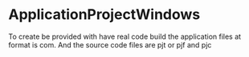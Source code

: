 # ApplicationProjectWindows

To create be provided with have ​​real code build the application files at format is com.
And the source code files are pjt or pjf and pjc
